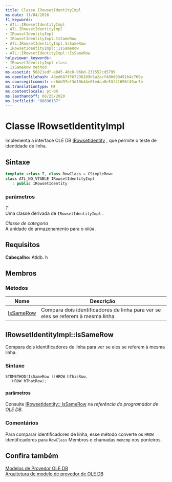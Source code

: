 ```yaml
---
title: Classe IRowsetIdentityImpl
ms.date: 11/04/2016
f1_keywords:
- ATL::IRowsetIdentityImpl
- ATL.IRowsetIdentityImpl
- IRowsetIdentityImpl
- IRowsetIdentityImpl.IsSameRow
- ATL.IRowsetIdentityImpl.IsSameRow
- IRowsetIdentityImpl::IsSameRow
- ATL::IRowsetIdentityImpl::IsSameRow
helpviewer_keywords:
- IRowsetIdentityImpl class
- IsSameRow method
ms.assetid: 56821edf-e045-40c8-96bd-231552cd5799
ms.openlocfilehash: 48ed687ff67208109b5a2acf400d98491b4c769a
ms.sourcegitcommit: ec6dd97ef3d10b44e0fedaa8e53f41696f49ac7b
ms.translationtype: MT
ms.contentlocale: pt-BR
ms.lasthandoff: 08/25/2020
ms.locfileid: "88836137"
---
```

# <a name="irowsetidentityimpl-class"></a>Classe IRowsetIdentityImpl

Implementa a interface OLE DB [IRowsetIdentity](/previous-versions/windows/desktop/ms715913(v=vs.85)) , que permite o teste de identidade de linha.

## <a name="syntax"></a>Sintaxe

```cpp
template <class T, class RowClass = CSimpleRow>
class ATL_NO_VTABLE IRowsetIdentityImpl
   : public IRowsetIdentity
```

### <a name="parameters"></a>parâmetros

*T*<br/>
Uma classe derivada de `IRowsetIdentityImpl` .

*Classe de categoria*<br/>
A unidade de armazenamento para o `HROW` .

## <a name="requirements"></a>Requisitos

**Cabeçalho:** Atldb. h

## <a name="members"></a>Membros

### <a name="methods"></a>Métodos

| Nome | Descrição |
|-|-|
|[IsSameRow](#issamerow)|Compara dois identificadores de linha para ver se eles se referem à mesma linha.|

## <a name="irowsetidentityimplissamerow"></a><a name="issamerow"></a> IRowsetIdentityImpl::IsSameRow

Compara dois identificadores de linha para ver se eles se referem à mesma linha.

### <a name="syntax"></a>Sintaxe

```cpp
STDMETHOD(IsSameRow )(HROW hThisRow,
   HROW hThatRow);
```

#### <a name="parameters"></a>parâmetros

Consulte [IRowsetIdentity:: IsSameRow](/previous-versions/windows/desktop/ms719629(v=vs.85)) na *referência do programador de OLE DB*.

### <a name="remarks"></a>Comentários

Para comparar identificadores de linha, esse método converte os `HROW` identificadores para `RowClass` Membros e chamadas `memcmp` nos ponteiros.

## <a name="see-also"></a>Confira também

[Modelos de Provedor OLE DB](../../data/oledb/ole-db-provider-templates-cpp.md)<br/>
[Arquitetura de modelo de provedor de OLE DB](../../data/oledb/ole-db-provider-template-architecture.md)
